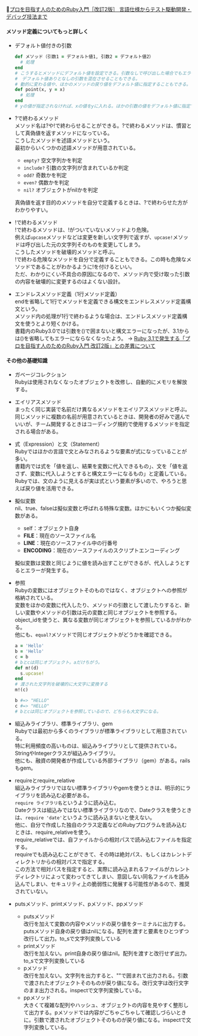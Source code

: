 
📖[プロを目指す人のためのRuby入門［改訂2版］ 言語仕様からテスト駆動開発・デバッグ技法まで](https://gihyo.jp/book/2021/978-4-297-12437-3)

#### メソッド定義についてもっと詳しく

- デフォルト値付きの引数
  ```ruby
  def メソッド（引数1 = デフォルト値1, 引数2 = デフォルト値2）
    # 処理
  end
  # こうするとメソッドにデフォルト値を設定できる。引数なしで呼び出した場合でもエラーにならない。
  #　デフォルト値ありとなしの引数を混在させることもできる。
  # 動的に変わる値や、ほかのメソッドの戻り値をデフォルト値に指定することもできる。
  def point(x, y = x)
    # 処理
  end
  # yの値が指定されなければ、xの値をyに入れる。ほかの引数の値をデフォルト値に指定できる。
  ```
- ?で終わるメソッド  
  メソッド名は?や!で終わらせることができる。?で終わるメソッドは、慣習として真偽値を返すメソッドになっている。  
  こうしたメソッドを述語メソッドという。  
  最初からいくつかの述語メソッドが用意されている。  
  - `empty?` 空文字列かを判定
  - `include?` 引数の文字列が含まれているか判定
  - `odd?` 奇数かを判定
  - `even?` 偶数かを判定
  - `nil?` オブジェクトがnilかを判定

  真偽値を返す目的のメソッドを自分で定義するときは、?で終わらせた方がわかりやすい。
- !で終わるメソッド  
  !で終わるメソッドは、!がついていないメソッドより危険。  
  例えば`upcase`メソッドなどは変更を新しい文字列で返すが、`upcase!`メソッドは呼び出した元の文字列そのものを変更してしまう。  
  こうしたメソッドを破壊的メソッドと呼ぶ。  
  !で終わる危険なメソッドを自分で定義することもできる。この時も危険なメソッドであることがわかるように!を付けるといい。  
  ただ、わかりにくい不具合の原因になるので、メソッド内で受け取った引数の内容を破壊的に変更するのはよくない設計。  

- エンドレスメソッド定義（1行メソッド定義）  
  endを省略して1行でメソッドを定義できる構文をエンドレスメソッド定義構文という。  
  メソッド内の処理が1行で終わるような場合は、エンドレスメソッド定義構文を使うとより短くかける。  
  書籍内のRuby3.0では引数を()で囲まないと構文エラーになったが、3.1からは()を省略してもエラーにならなくなったよう。 → [Ruby 3.1で発生する「プロを目指す人のためのRuby入門 改訂2版」との差異について](https://qiita.com/jnchito/items/bbabb21a1ce3f4799b52#%E3%82%A8%E3%83%B3%E3%83%89%E3%83%AC%E3%82%B9%E3%83%A1%E3%82%BD%E3%83%83%E3%83%89%E5%AE%9A%E7%BE%A9%E3%81%A7%E3%82%B3%E3%83%9E%E3%83%B3%E3%83%89%E6%A7%8B%E6%96%87%E3%81%8C%E6%9B%B8%E3%81%91%E3%82%8B%E3%82%88%E3%81%86%E3%81%AB%E3%81%AA%E3%81%A3%E3%81%9F2114)

#### その他の基礎知識

- ガベージコレクション  
  Rubyは使用されなくなったオブジェクトを改修し、自動的にメモリを解放する。  
- エイリアスメソッド  
  まったく同じ実装で名前だけ異なるメソッドをエイリアスメソッドと呼ぶ。  
  同じメソッドに複数の名前が用意されているときは、開発者の好みで選んでいいが、チーム開発するときはコーディング規約で使用するメソッドを指定される場合がある。  
- 式（Expression）と文（Statement）  
  Rubyではほかの言語で文とみなされるような要素が式になっていることが多い。  
  書籍内では式を「値を返し、結果を変数に代入できるもの」、文を「値を返さず、変数に代入しようとすると構文エラーになるもの」と定義している。  
  Rubyでは、文のように見えるが実は式という要素が多いので、やろうと思えば戻り値を活用できる。  
- 擬似変数  
  nil、true、falseは擬似変数と呼ばれる特殊な変数。ほかにもいくつか擬似変数がある。
  - self：オブジェクト自身
  - __FILE__：現在のソースファイル名
  - __LINE__：現在のソースファイル中の行番号
  - __ENCODING__：現在のソースファイルのスクリプトエンコーディング

  擬似変数は変数と同じように値を読み出すことができるが、代入しようとするとエラーが発生する。
- 参照  
  Rubyの変数にはオブジェクトそのものではなく、オブジェクトへの参照が格納されている。  
  変数をほかの変数に代入したり、メソッドの引数として渡したりすると、新しい変数やメソッドの引数は元の変数と同じオブジェクトを参照する。  
  object_idを使うと、異なる変数が同じオブジェクトを参照しているかがわかる。  
  他にも、`equal?`メソッドで同じオブジェクトがどうかを確認できる。  
  ```ruby
  a = 'Hello'
  b = 'Hello'
  c = b
  # bとcは同じオブジェクト。aだけちがう。
  def m!(d)
    s.upcase!
  end
  # 渡された文字列を破壊的に大文字に変換する
  m!(c)

  b #=> "HELLO"
  c #=> "HELLO"
  # bとcは同じオブジェクトを参照しているので、どちらも大文字になる。
  ```
- 組込みライブラリ、標準ライブラリ、gem  
  Rubyでは最初から多くのライブラリが標準ライブラリとして用意されている。   
  特に利用頻度の高いものは、組込みライブラリとして提供されている。StringやIntegerクラスが組込みライブラリ。  
  他にも、融資の開発者が作成している外部ライブラリ（gem）がある。railsもgem。  
- requireとrequire_relative  
  組込みライブラリではない標準ライブラリやgemを使うときは、明示的にライブラリを読み込む必要がある。  
  `require ライブラリ名`というように読み込む。  
  Dateクラスは組込みではない標準ライブラリなので、Dateクラスを使うときは、`require 'date'`というように読み込まないと使えない。  
  他に、自分で作成した独自のクラス定義などのRubyプログラムを読み込むときは、require_relativeを使う。  
  require_relativeでは、自ファイルからの相対パスで読み込むファイルを指定する。  
  requireでも読み込むことができて、その時は絶対パス、もしくはカレントディレクトリからの相対パスで指定する。  
  この方法で相対パスを指定すると、実際に読み込まれるファイルがカレントディレクトリによって変わってきてしまい、意図しない同名ファイルを読み込んでしまい、セキュリティ上の脆弱性に発展する可能性があるので、推奨されていない。  
- putsメソッド、printメソッド、pメソッド、ppメソッド  
  - putsメソッド  
    改行を加えて変数の内容やメソッドの戻り値をターミナルに出力する。putsメソッド自身の戻り値はnilになる。配列を渡すと要素をひとつずつ改行して出力。to_sで文字列変換している
  - printメソッド  
    改行を加えない。print自身の戻り値はnil。配列を渡すと改行せず出力。to_sで文字列変換している
  - pメソッド  
    改行を加えない。文字列を出力すると、""で囲まれて出力される。引数で渡されたオブジェクトそのものが戻り値になる。改行文字は改行文字のまま出力される。inspectで文字列変換している。
  - ppメソッド  
    大きくて複雑な配列やハッシュ、オブジェクトの内容を見やすく整形して出力する。pメソッドでは内容がごちゃごちゃして確認しづらいときに。引数で渡されたオブジェクトそのものが戻り値になる。inspectで文字列変換している。
